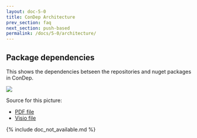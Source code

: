 ```yaml
---
layout: doc-5-0
title: ConDep Architecture
prev_section: faq
next_section: push-based
permalink: /docs/5-0/architecture/
---
```


## Package dependencies

This shows the dependencies betseen the repositories and nuget packages in ConDep.

<img src="/images/pack.png">

Source for this picture:

* <a href="/files/package_dependencies.pdf">PDF file</a>
* <a href="/files/package_dependencies.xsds">Visio file</a>


{% include doc_not_available.md %}
